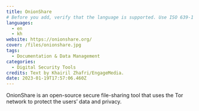 ```yaml
---
title: OnionShare
# Before you add, verify that the language is supported. Use ISO 639-1 code only without country code. ms instead of ms_MY. If the source language is English, do not add to the list.
languages:
  - en
  - kh
website: https://onionshare.org/
cover: /files/onionshare.jpg
tags:
  - Documentation & Data Management
categories:
  - Digital Security Tools
credits: Text by Khairil Zhafri/EngageMedia.
date: 2023-01-19T17:57:06.460Z
---
```

OnionShare is an open-source secure file-sharing tool that uses the Tor network to protect the users’ data and privacy.